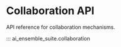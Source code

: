 # Collaboration API 
 
API reference for collaboration mechanisms. 

::: ai_ensemble_suite.collaboration
